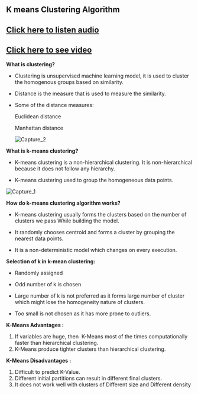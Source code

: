 ## K means Clustering Algorithm

## [Click here to listen audio](https://drive.google.com/file/d/1zTHcqio7PItHUYyxCRIL96IRjPdbSu0m/view?usp=sharing)

## [Click here to see video](https://drive.google.com/file/d/1LONaUDgkr2r-0ch5JoR8h6ex9tm7nCKp/view?usp=sharing)

**What is clustering?**

- Clustering is unsupervised machine learning model, it is used to cluster the homogenous groups based on similarity. 

- Distance is the measure that is used to measure the similarity.

- Some of the distance measures:

  Euclidean distance

  Manhattan distance 
  
  ![Capture_2](https://user-images.githubusercontent.com/79050917/135995626-eb7908b0-0e75-4828-ad5b-c61421949434.PNG)

 
**What is k-means clustering?**

- K-means clustering is a non-hierarchical clustering. It is non-hierarchical because it does not follow any hierarchy.

- K-means clustering used to group the homogeneous data points.

![Capture_1](https://user-images.githubusercontent.com/79050917/135995656-42f3238c-faaf-4c52-b464-9d22e13577bf.PNG)



**How do k-means clustering algorithm works?**

- K-means clustering usually forms the clusters based on the number of clusters we pass 
While building the model.

- It randomly chooses centroid and forms a cluster by grouping the nearest data points.

- It is a non-deterministic model which changes on every execution.

**Selection of k in k-mean clustering:**

- Randomly assigned 

- Odd number of k is chosen

- Large number of k is not preferred as it forms large number of cluster which might lose the homogeneity nature of clusters.

- Too small is not chosen as it has more prone to outliers.

**K-Means Advantages :**

1) If variables are huge, then  K-Means most of the times computationally faster than hierarchical clustering.
2) K-Means produce tighter clusters than hierarchical clustering.

**K-Means Disadvantages :**
1) Difficult to predict K-Value.
2) Different initial partitions can result in different final clusters.
3) It does not work well with clusters of Different size and Different density


